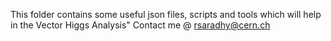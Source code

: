 This folder contains some useful json files, scripts and tools which will help in the Vector Higgs Analysis" 
Contact me @ rsaradhy@cern.ch	
